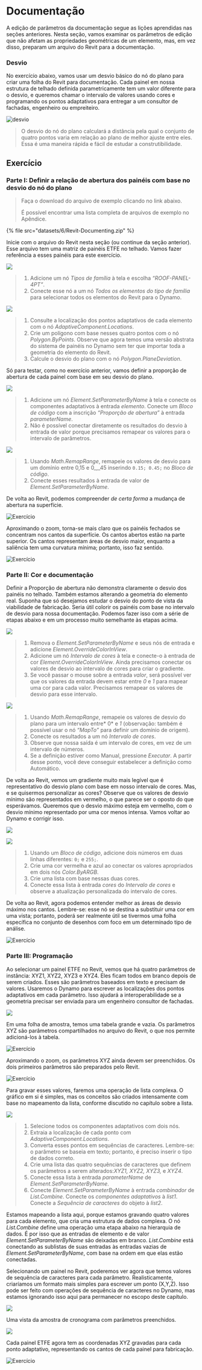 # Documentação

A edição de parâmetros da documentação segue as lições aprendidas nas seções anteriores. Nesta seção, vamos examinar os parâmetros de edição que não afetam as propriedades geométricas de um elemento, mas, em vez disso, preparam um arquivo do Revit para a documentação.

### Desvio

No exercício abaixo, vamos usar um desvio básico do nó do plano para criar uma folha do Revit para documentação. Cada painel em nossa estrutura de telhado definida parametricamente tem um valor diferente para o desvio, e queremos chamar o intervalo de valores usando cores e programando os pontos adaptativos para entregar a um consultor de fachadas, engenheiro ou empreiteiro.

![desvio](images/6/deviation.jpg)

> O desvio do nó do plano calculará a distância pela qual o conjunto de quatro pontos varia em relação ao plano de melhor ajuste entre eles. Essa é uma maneira rápida e fácil de estudar a construtibilidade.

## Exercício

### Parte I: Definir a relação de abertura dos painéis com base no desvio do nó do plano

> Faça o download do arquivo de exemplo clicando no link abaixo.
>
> É possível encontrar uma lista completa de arquivos de exemplo no Apêndice.

{% file src="datasets/6/Revit-Documenting.zip" %}

Inicie com o arquivo do Revit nesta seção (ou continue da seção anterior). Esse arquivo tem uma matriz de painéis ETFE no telhado. Vamos fazer referência a esses painéis para este exercício.

![](images/6/documenting-exerciseI-01.jpg)

> 1. Adicione um nó _Tipos de família_ à tela e escolha _“ROOF-PANEL-4PT”_.
> 2. Conecte esse nó a um nó _Todos os elementos do tipo de família_ para selecionar todos os elementos do Revit para o Dynamo.

![](images/6/documenting-exerciseI-02.jpg)

> 1. Consulte a localização dos pontos adaptativos de cada elemento com o nó _AdaptiveComponent.Locations_.
> 2. Crie um polígono com base nesses quatro pontos com o nó _Polygon.ByPoints_. Observe que agora temos uma versão abstrata do sistema de painéis no Dynamo sem ter que importar toda a geometria do elemento do Revit.
> 3. Calcule o desvio do plano com o nó _Polygon.PlaneDeviation_.

Só para testar, como no exercício anterior, vamos definir a proporção de abertura de cada painel com base em seu desvio do plano.

![](images/6/documenting-exerciseI-03.jpg)

> 1. Adicione um nó _Element.SetParameterByName_ à tela e conecte os componentes adaptativos à entrada _elemento_. Conecte um _Bloco de código_ com a inscrição _“Proporção de abertura”_ à entrada _parameterName_.
> 2. Não é possível conectar diretamente os resultados do desvio à entrada de valor porque precisamos remapear os valores para o intervalo de parâmetros.

![](images/6/documenting-exerciseI-04.jpg)

> 1. Usando _Math.RemapRange_, remapeie os valores de desvio para um domínio entre 0,15 e 0_,_45 inserindo `0.15; 0.45;` no _Bloco de código_.
> 2. Conecte esses resultados à entrada de valor de _Element.SetParameterByName_.

De volta ao Revit, podemos compreender _de certa forma_ a mudança de abertura na superfície.

![Exercício](images/6/13.jpg)

Aproximando o zoom, torna-se mais claro que os painéis fechados se concentram nos cantos da superfície. Os cantos abertos estão na parte superior. Os cantos representam áreas de desvio maior, enquanto a saliência tem uma curvatura mínima; portanto, isso faz sentido.

![Exercício](images/6/13a.jpg)

### Parte II: Cor e documentação

Definir a Proporção de abertura não demonstra claramente o desvio dos painéis no telhado. Também estamos alterando a geometria do elemento real. Suponha que só desejamos estudar o desvio do ponto de vista da viabilidade de fabricação. Seria útil colorir os painéis com base no intervalo de desvio para nossa documentação. Podemos fazer isso com a série de etapas abaixo e em um processo muito semelhante às etapas acima.

![](images/6/documenting-exerciseII-01.jpg)

> 1. Remova o _Element.SetParameterByName_ e seus nós de entrada e adicione _Element.OverrideColorInView_.
> 2. Adicione um nó _Intervalo de cores_ à tela e conecte-o à entrada de cor _Element.OverrideColorInView_. Ainda precisamos conectar os valores de desvio ao intervalo de cores para criar o gradiente.
> 3. Se você passar o mouse sobre a entrada _valor_, será possível ver que os valores da entrada devem estar entre _0_ e _1_ para mapear uma cor para cada valor. Precisamos remapear os valores de desvio para esse intervalo.

![](images/6/documenting-exerciseII-02.jpg)

> 1. Usando _Math.RemapRange_, remapeie os valores de desvio do plano para um intervalo entre* 0* e _1_ (observação: também é possível usar o nó _“MapTo”_ para definir um domínio de origem).
> 2. Conecte os resultados a um nó _Intervalo de cores_.
> 3. Observe que nossa saída é um intervalo de cores, em vez de um intervalo de números.
> 4. Se a definição estiver como Manual, pressione _Executar_. A partir desse ponto, você deve conseguir estabelecer a definição como Automático.

De volta ao Revit, vemos um gradiente muito mais legível que é representativo do desvio plano com base em nosso intervalo de cores. Mas, e se quisermos personalizar as cores? Observe que os valores de desvio mínimo são representados em vermelho, o que parece ser o oposto do que esperávamos. Queremos que o desvio máximo esteja em vermelho, com o desvio mínimo representado por uma cor menos intensa. Vamos voltar ao Dynamo e corrigir isso.

![](images/6/09.jpg)

![](images/6/documenting-exerciseII-04.jpg)

> 1. Usando um _Bloco de código_, adicione dois números em duas linhas diferentes: `0;` e `255;`.
> 2. Crie uma cor vermelha e azul ao conectar os valores apropriados em dois nós _Color.ByARGB_.
> 3. Crie uma lista com base nessas duas cores.
> 4. Conecte essa lista à entrada _cores_ do _Intervalo de cores_ e observe a atualização personalizada do intervalo de cores.

De volta ao Revit, agora podemos entender melhor as áreas de desvio máximo nos cantos. Lembre-se: esse nó se destina a substituir uma cor em uma vista; portanto, poderá ser realmente útil se tivermos uma folha específica no conjunto de desenhos com foco em um determinado tipo de análise.

![Exercício](images/6/07(6).jpg)

### Parte III: Programação

Ao selecionar um painel ETFE no Revit, vemos que há quatro parâmetros de instância: XYZ1, XYZ2, XYZ3 e XYZ4. Eles ficam todos em branco depois de serem criados. Esses são parâmetros baseados em texto e precisam de valores. Usaremos o Dynamo para escrever as localizações dos pontos adaptativos em cada parâmetro. Isso ajudará a interoperabilidade se a geometria precisar ser enviada para um engenheiro consultor de fachadas.

![](images/6/documenting-exerciseIII-01.jpg)

Em uma folha de amostra, temos uma tabela grande e vazia. Os parâmetros XYZ são parâmetros compartilhados no arquivo do Revit, o que nos permite adicioná-los à tabela.

![Exercício](images/6/03(8).jpg)

Aproximando o zoom, os parâmetros XYZ ainda devem ser preenchidos. Os dois primeiros parâmetros são preparados pelo Revit.

![Exercício](images/6/02(9).jpg)

Para gravar esses valores, faremos uma operação de lista complexa. O gráfico em si é simples, mas os conceitos são criados intensamente com base no mapeamento da lista, conforme discutido no capítulo sobre a lista.

![](images/6/documenting-exerciseIII-04.jpg)

> 1. Selecione todos os componentes adaptativos com dois nós.
> 2. Extraia a localização de cada ponto com _AdaptiveComponent.Locations_.
> 3. Converta esses pontos em sequências de caracteres. Lembre-se: o parâmetro se baseia em texto; portanto, é preciso inserir o tipo de dados correto.
> 4. Crie uma lista das quatro sequências de caracteres que definem os parâmetros a serem alterados:_XYZ1, XYZ2, XYZ3,_ e _XYZ4_.
> 5. Conecte essa lista à entrada _parameterName_ de _Element.SetParameterByName_.
> 6. Conecte _Element.SetParameterByName_ à entrada _combinador_ de _List.Combine_. Conecte os _componentes adaptativos_ à _list1_. Conecte a _Sequência de caracteres_ do objeto à _list2_.

Estamos mapeando a lista aqui, porque estamos gravando quatro valores para cada elemento, que cria uma estrutura de dados complexa. O nó _List.Combine_ define uma operação uma etapa abaixo na hierarquia de dados. É por isso que as entradas de elemento e de valor _Element.SetParameterByName_ são deixadas em branco. _List.Combine_ está conectando as sublistas de suas entradas às entradas vazias de _Element.SetParameterByName_, com base na ordem em que elas estão conectadas.

Selecionando um painel no Revit, poderemos ver agora que temos valores de sequência de caracteres para cada parâmetro. Realisticamente, criaríamos um formato mais simples para escrever um ponto (X,Y,Z). Isso pode ser feito com operações de sequência de caracteres no Dynamo, mas estamos ignorando isso aqui para permanecer no escopo deste capítulo.

![](../.gitbook/assets/04(5).jpg)

Uma vista da amostra de cronograma com parâmetros preenchidos.

![](../.gitbook/assets/01(9).jpg)

Cada painel ETFE agora tem as coordenadas XYZ gravadas para cada ponto adaptativo, representando os cantos de cada painel para fabricação.

![Exercício](../.gitbook/assets/00(8).jpg)
